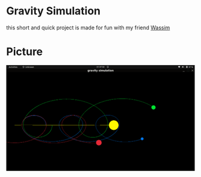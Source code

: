 # Gravity Simulation
this short and quick project is made for fun with my friend [Wassim](https://github.com/wassim68)

# Picture
![alt text](image.png)